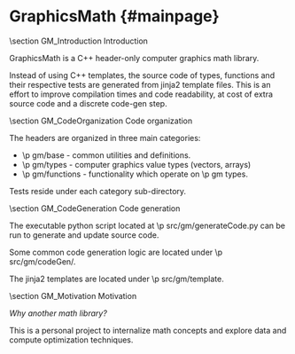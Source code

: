 # GraphicsMath {#mainpage}

\section GM_Introduction Introduction

GraphicsMath is a C++ header-only computer graphics math library.

Instead of using C++ templates, the source code of types, functions and their respective tests 
are generated from jinja2 template files.  This is an effort to improve compilation times and code readability, 
at cost of extra source code and a discrete code-gen step.

\section GM_CodeOrganization Code organization

The headers are organized in three main categories:
- \p gm/base - common utilities and definitions.
- \p gm/types - computer graphics value types (vectors, arrays)
- \p gm/functions - functionality which operate on \p gm types.

Tests reside under each category sub-directory.

\section GM_CodeGeneration Code generation

The executable python script located at \p src/gm/generateCode.py can be run to generate and update source code.

Some common code generation logic are located under \p src/gm/codeGen/.

The jinja2 templates are located under \p src/gm/template.

\section GM_Motivation Motivation

<em>Why another math library?</em>  

This is a personal project to internalize math concepts and explore data and compute optimization techniques.

